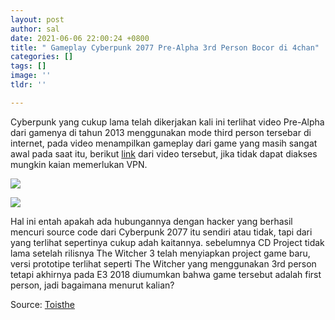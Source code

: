 ```yaml
---
layout: post
author: sal
date: 2021-06-06 22:00:24 +0800
title: " Gameplay Cyberpunk 2077 Pre-Alpha 3rd Person Bocor di 4chan"
categories: []
tags: []
image: ''
tldr: ''

---
```

Cyberpunk yang cukup lama telah dikerjakan kali ini terlihat video Pre-Alpha dari gamenya di tahun 2013 menggunakan mode third person tersebar di internet, pada video menampilkan gameplay dari game yang masih sangat awal pada saat itu, berikut [link](https://streamable.com/pvbylo) dari video tersebut, jika tidak dapat diakses mungkin kaian memerlukan VPN.

![](https://ik.imagekit.io/dsg/1_Vq4RTyPEd.jpg)

![](https://ik.imagekit.io/dsg/2_4DDyzjqCb.jpg)

Hal ini entah apakah ada hubungannya dengan hacker yang berhasil mencuri source code dari Cyberpunk 2077 itu sendiri atau tidak, tapi dari yang terlihat sepertinya cukup adah kaitannya. sebelumnya CD Project tidak lama setelah rilisnya The Witcher 3 telah menyiapkan project game baru, versi prototipe terlihat seperti The Witcher yang menggunakan 3rd person tetapi akhirnya pada E3 2018 diumumkan bahwa game tersebut adalah first person, jadi bagaimana menurut kalian?

Source: [Toisthe](https://www.toisthe.com/2021/06/cyberpunk-2077-leaked-gameplay-leaks.html)